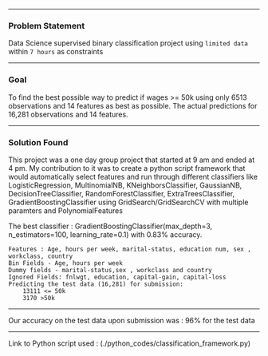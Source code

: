 
---
### Problem Statement

Data Science supervised binary classification project using `limited data` within  `7 hours` as constraints 

---
### Goal

To find the best possible way to predict  if wages >= 50k using only 6513 observations and 14 features as best as possible. 
The actual predictions for 16,281 observations and 14 features.

---

### Solution Found

This project was a one day group project that started at 9 am and ended at 4 pm. My contribution to it was to create a python script framework that would automatically select features and run through different classifiers like 
LogisticRegression,  MultinomialNB, KNeighborsClassifier, GaussianNB, DecisionTreeClassifier, RandomForestClassifier, ExtraTreesClassifier, GradientBoostingClassifier using 
GridSearch/GridSearchCV with multiple paramters and PolynomialFeatures

The best classifier : GradientBoostingClassifier(max_depth=3, n_estimators=100,
learning_rate=0.1) with 0.83% accuracy.

    Features : Age, hours per week, marital-status, education num, sex , workclass, country
    Bin Fields - Age, hours per week
    Dummy fields - marital-status,sex , workclass and country
    Ignored Fields: fnlwgt, education, capital-gain, capital-loss
    Predicting the test data (16,281) for submission:
        13111 <= 50k
        3170 >50k

---
Our accuracy on the test data upon submission was : 96% for the test data

___

Link to Python script used : (./python_codes/classification_framework.py)




